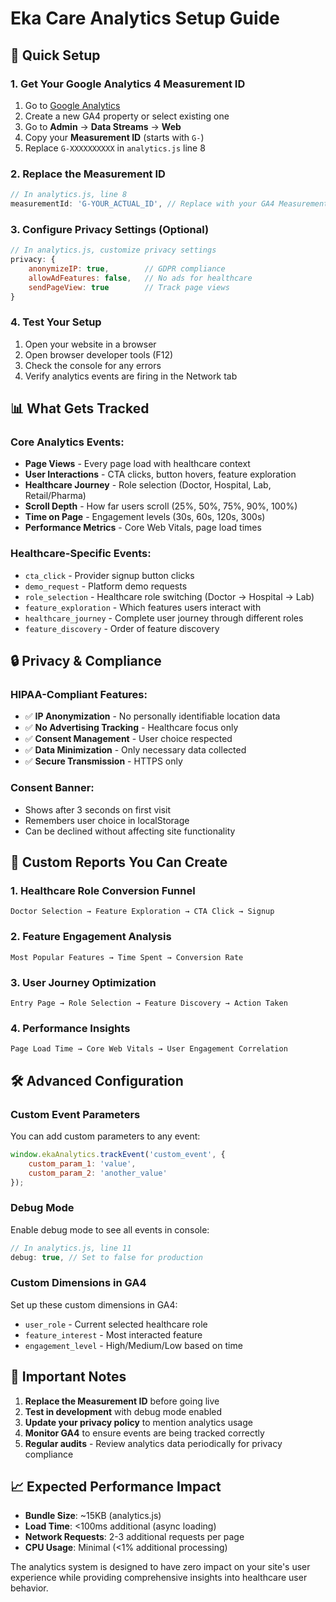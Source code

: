 # Eka Care Analytics Setup Guide

## 🚀 Quick Setup

### 1. Get Your Google Analytics 4 Measurement ID

1. Go to [Google Analytics](https://analytics.google.com/)
2. Create a new GA4 property or select existing one
3. Go to **Admin** → **Data Streams** → **Web**
4. Copy your **Measurement ID** (starts with `G-`)
5. Replace `G-XXXXXXXXXX` in `analytics.js` line 8

### 2. Replace the Measurement ID

```javascript
// In analytics.js, line 8
measurementId: 'G-YOUR_ACTUAL_ID', // Replace with your GA4 Measurement ID
```

### 3. Configure Privacy Settings (Optional)

```javascript
// In analytics.js, customize privacy settings
privacy: {
    anonymizeIP: true,        // GDPR compliance
    allowAdFeatures: false,   // No ads for healthcare
    sendPageView: true        // Track page views
}
```

### 4. Test Your Setup

1. Open your website in a browser
2. Open browser developer tools (F12)
3. Check the console for any errors
4. Verify analytics events are firing in the Network tab

## 📊 What Gets Tracked

### Core Analytics Events:
- **Page Views** - Every page load with healthcare context
- **User Interactions** - CTA clicks, button hovers, feature exploration
- **Healthcare Journey** - Role selection (Doctor, Hospital, Lab, Retail/Pharma)
- **Scroll Depth** - How far users scroll (25%, 50%, 75%, 90%, 100%)
- **Time on Page** - Engagement levels (30s, 60s, 120s, 300s)
- **Performance Metrics** - Core Web Vitals, page load times

### Healthcare-Specific Events:
- `cta_click` - Provider signup button clicks
- `demo_request` - Platform demo requests
- `role_selection` - Healthcare role switching (Doctor → Hospital → Lab)
- `feature_exploration` - Which features users interact with
- `healthcare_journey` - Complete user journey through different roles
- `feature_discovery` - Order of feature discovery

## 🔒 Privacy & Compliance

### HIPAA-Compliant Features:
- ✅ **IP Anonymization** - No personally identifiable location data
- ✅ **No Advertising Tracking** - Healthcare focus only
- ✅ **Consent Management** - User choice respected
- ✅ **Data Minimization** - Only necessary data collected
- ✅ **Secure Transmission** - HTTPS only

### Consent Banner:
- Shows after 3 seconds on first visit
- Remembers user choice in localStorage
- Can be declined without affecting site functionality

## 🎯 Custom Reports You Can Create

### 1. Healthcare Role Conversion Funnel
```
Doctor Selection → Feature Exploration → CTA Click → Signup
```

### 2. Feature Engagement Analysis
```
Most Popular Features → Time Spent → Conversion Rate
```

### 3. User Journey Optimization
```
Entry Page → Role Selection → Feature Discovery → Action Taken
```

### 4. Performance Insights
```
Page Load Time → Core Web Vitals → User Engagement Correlation
```

## 🛠️ Advanced Configuration

### Custom Event Parameters
You can add custom parameters to any event:

```javascript
window.ekaAnalytics.trackEvent('custom_event', {
    custom_param_1: 'value',
    custom_param_2: 'another_value'
});
```

### Debug Mode
Enable debug mode to see all events in console:

```javascript
// In analytics.js, line 11
debug: true, // Set to false for production
```

### Custom Dimensions in GA4
Set up these custom dimensions in GA4:
- `user_role` - Current selected healthcare role
- `feature_interest` - Most interacted feature
- `engagement_level` - High/Medium/Low based on time

## 🚨 Important Notes

1. **Replace the Measurement ID** before going live
2. **Test in development** with debug mode enabled
3. **Update your privacy policy** to mention analytics usage
4. **Monitor GA4** to ensure events are being tracked correctly
5. **Regular audits** - Review analytics data periodically for privacy compliance

## 📈 Expected Performance Impact

- **Bundle Size**: ~15KB (analytics.js)
- **Load Time**: <100ms additional (async loading)
- **Network Requests**: 2-3 additional requests per page
- **CPU Usage**: Minimal (<1% additional processing)

The analytics system is designed to have zero impact on your site's user experience while providing comprehensive insights into healthcare user behavior.
